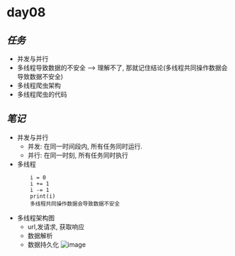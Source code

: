 # day08
## *任务*
* 并发与并行
* 多线程导致数据的不安全 --> 理解不了, 那就记住结论(多线程共同操作数据会导致数据不安全)
* 多线程爬虫架构
* 多线程爬虫的代码

## *笔记*
* 并发与并行
    * 并发: 在同一时间段内, 所有任务同时运行.
    * 并行: 在同一时刻, 所有任务同时执行
* 多线程
    ```
        i = 0
        i += 1
        i -= 1
        print(i)
        多线程共同操作数据会导致数据不安全
    ```
* 多线程架构图
    * url,发请求, 获取响应
    * 数据解析
    * 数据持久化
    ![image](F:\积云\month06\day08)